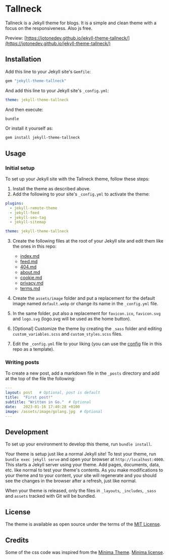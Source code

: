 # Tallneck

Tallneck is a Jekyll theme for blogs. It is a simple and clean theme with a focus on the responsiveness. Also js free.

Preview: [https://jotonedev.github.io/jekyll-theme-tallneck/](https://jotonedev.github.io/jekyll-theme-tallneck/)

## Installation

Add this line to your Jekyll site's `Gemfile`:

```ruby
gem "jekyll-theme-tallneck"
```

And add this line to your Jekyll site's `_config.yml`:

```yaml
theme: jekyll-theme-tallneck
```

And then execute:

```bash
bundle
```

Or install it yourself as:

```bash
gem install jekyll-theme-tallneck
```

## Usage

### Initial setup

To set up your Jekyll site with the Tallneck theme, follow these steps:

1. Install the theme as described above.
2. Add the following to your site's `_config.yml` to activate the theme:

```yaml
plugins:
  - jekyll-remote-theme
  - jekyll-feed
  - jekyll-seo-tag
  - jekyll-sitemap

theme: jekyll-theme-tallneck
```

3. Create the following files at the root of your Jekyll site and edit them like the ones in this repo:
    - [index.md](index.md)
    - [feed.md](feed.md)
    - [404.md](404.md)
    - [about.md](about.md)
    - [cookie.md](cookie.md)
    - [privacy.md](privacy.md)
    - [terms.md](terms.md)

4. Create the `assets/image` folder and put a replacement for the default image named `default.webp` or change its name in the `_config.yml` file.
5. In the same folder, put also a replacement for `favicon.ico`, `favicon.svg` and `logo.svg` (logo.svg will be used as the home button).
6. [Optional] Customize the theme by creating the `_sass` folder and editing `custom_variables.scss` and `custom_styles.scss` files.
7. Edit the `_config.yml` file to your liking (you can use the [config](/_config.yml) file in this repo as a template).


### Writing posts

To create a new post, add a markdown file in the `_posts` directory and add at the top of the file the following:

```yaml
---
layout: post   # Optional, post is default
title:  "First post!"
subtitle: "Written in Go."  # Optional
date:   2023-01-16 17:40:28 +0100
image: /assets/image/golang.jpg  # Optional
---
```

## Development

To set up your environment to develop this theme, run `bundle install`.

Your theme is setup just like a normal Jekyll site! To test your theme, run `bundle exec jekyll serve` and open your browser at `http://localhost:4000`. This starts a Jekyll server using your theme. Add pages, documents, data, etc. like normal to test your theme's contents. As you make modifications to your theme and to your content, your site will regenerate and you should see the changes in the browser after a refresh, just like normal.

When your theme is released, only the files in `_layouts`, `_includes`, `_sass` and `assets` tracked with Git will be bundled.

## License

The theme is available as open source under the terms of the [MIT License](https://opensource.org/licenses/MIT).

## Credits

Some of the css code was inspired from the [Minima Theme](https://github.com/jekyll/minima). [Minima license](https://github.com/jekyll/minima/blob/master/LICENSE.txt).

